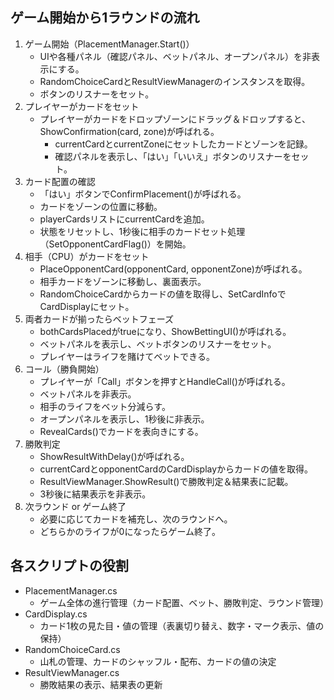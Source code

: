 ## ゲーム開始から1ラウンドの流れ
1. ゲーム開始（PlacementManager.Start()）
    - UIや各種パネル（確認パネル、ベットパネル、オープンパネル）を非表示にする。
    - RandomChoiceCardとResultViewManagerのインスタンスを取得。
    - ボタンのリスナーをセット。
2. プレイヤーがカードをセット
    - プレイヤーがカードをドロップゾーンにドラッグ＆ドロップすると、ShowConfirmation(card, zone)が呼ばれる。
        - currentCardとcurrentZoneにセットしたカードとゾーンを記録。
        - 確認パネルを表示し、「はい」「いいえ」ボタンのリスナーをセット。
3. カード配置の確認
    - 「はい」ボタンでConfirmPlacement()が呼ばれる。
    - カードをゾーンの位置に移動。
    - playerCardsリストにcurrentCardを追加。
    - 状態をリセットし、1秒後に相手のカードセット処理（SetOpponentCardFlag()）を開始。
4. 相手（CPU）がカードをセット
    - PlaceOpponentCard(opponentCard, opponentZone)が呼ばれる。
    - 相手カードをゾーンに移動し、裏面表示。
    - RandomChoiceCardからカードの値を取得し、SetCardInfoでCardDisplayにセット。
5. 両者カードが揃ったらベットフェーズ
    - bothCardsPlacedがtrueになり、ShowBettingUI()が呼ばれる。
    - ベットパネルを表示し、ベットボタンのリスナーをセット。
    - プレイヤーはライフを賭けてベットできる。
6. コール（勝負開始）
    - プレイヤーが「Call」ボタンを押すとHandleCall()が呼ばれる。
    - ベットパネルを非表示。
    - 相手のライフをベット分減らす。
    - オープンパネルを表示し、1秒後に非表示。
    - RevealCards()でカードを表向きにする。
7. 勝敗判定
    - ShowResultWithDelay()が呼ばれる。
    - currentCardとopponentCardのCardDisplayからカードの値を取得。
    - ResultViewManager.ShowResult()で勝敗判定＆結果表に記載。
    - 3秒後に結果表示を非表示。
8. 次ラウンド or ゲーム終了
    - 必要に応じてカードを補充し、次のラウンドへ。
    - どちらかのライフが0になったらゲーム終了。

## 各スクリプトの役割
- PlacementManager.cs
    - ゲーム全体の進行管理（カード配置、ベット、勝敗判定、ラウンド管理）
- CardDisplay.cs
    - カード1枚の見た目・値の管理（表裏切り替え、数字・マーク表示、値の保持）
- RandomChoiceCard.cs
    - 山札の管理、カードのシャッフル・配布、カードの値の決定
- ResultViewManager.cs
    - 勝敗結果の表示、結果表の更新
